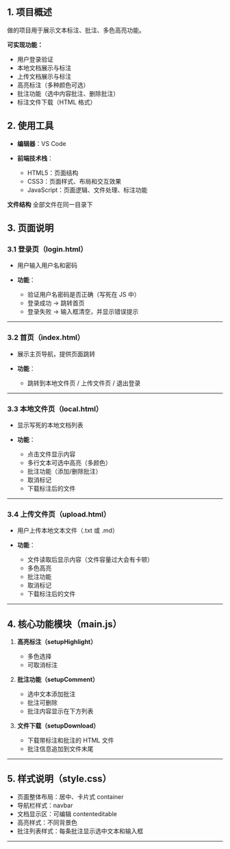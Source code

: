 

## 1. 项目概述

做的项目用于展示文本标注、批注、多色高亮功能。

**可实现功能：**

* 用户登录验证
* 本地文档展示与标注
* 上传文档展示与标注
* 高亮标注（多种颜色可选）
* 批注功能（选中内容批注、删除批注）
* 标注文件下载（HTML 格式）

## 2. 使用工具

* **编辑器**：VS Code
* **前端技术栈**：

  * HTML5：页面结构
  * CSS3：页面样式、布局和交互效果
  * JavaScript：页面逻辑、文件处理、标注功能

**文件结构** 全部文件在同一目录下



## 3. 页面说明

### 3.1 登录页（login.html）

* 用户输入用户名和密码
* **功能**：

  * 验证用户名密码是否正确（写死在 JS 中）
  * 登录成功 → 跳转首页
  * 登录失败 → 输入框清空，并显示错误提示


---

### 3.2 首页（index.html）

* 展示主页导航，提供页面跳转
* **功能**：

  * 跳转到本地文件页 / 上传文件页 / 退出登录

---

### 3.3 本地文件页（local.html）

* 显示写死的本地文档列表
* **功能**：

  * 点击文件显示内容
  * 多行文本可选中高亮（多颜色）
  * 批注功能（添加/删除批注）
  * 取消标记
  * 下载标注后的文件

---

### 3.4 上传文件页（upload.html）

* 用户上传本地文本文件（.txt 或 .md）
* **功能**：

  * 文件读取后显示内容（文件容量过大会有卡顿）
  * 多色高亮
  * 批注功能
  * 取消标记
  * 下载标注后的文件

---

## 4. 核心功能模块（main.js）

1. **高亮标注（setupHighlight）**

   * 多色选择
   * 可取消标注

2. **批注功能（setupComment）**

   * 选中文本添加批注
   * 批注可删除
   * 批注内容显示在下方列表

3. **文件下载（setupDownload）**

   * 下载带标注和批注的 HTML 文件
   * 批注信息追加到文件末尾

---

## 5. 样式说明（style.css）

* 页面整体布局：居中、卡片式 container
* 导航栏样式：navbar
* 文档显示区：可编辑 contenteditable
* 高亮样式：不同背景色
* 批注列表样式：每条批注显示选中文本和输入框

---



